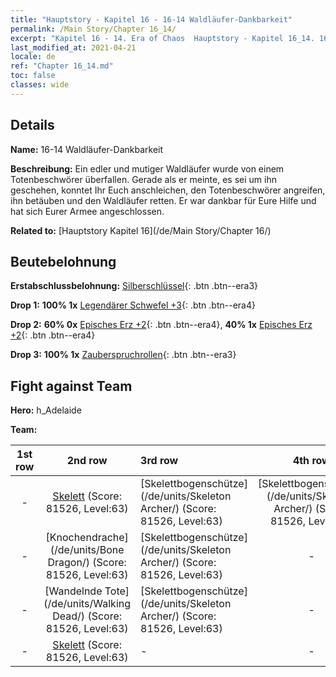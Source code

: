 ```yaml
---
title: "Hauptstory - Kapitel 16 - 16-14 Waldläufer-Dankbarkeit"
permalink: /Main Story/Chapter 16_14/
excerpt: "Kapitel 16 - 14. Era of Chaos  Hauptstory - Kapitel 16_14. 16-14 Waldläufer-Dankbarkeit"
last_modified_at: 2021-04-21
locale: de
ref: "Chapter 16_14.md"
toc: false
classes: wide
---
```


## Details

 **Name:** 16-14 Waldläufer-Dankbarkeit

 **Beschreibung:** Ein edler und mutiger Waldläufer wurde von einem Totenbeschwörer überfallen. Gerade als er meinte, es sei um ihn geschehen, konntet Ihr Euch anschleichen, den Totenbeschwörer angreifen, ihn betäuben und den Waldläufer retten. Er war dankbar für Eure Hilfe und hat sich Eurer Armee angeschlossen.

 **Related to:** [Hauptstory Kapitel 16](/de/Main Story/Chapter 16/)

## Beutebelohnung

 **Erstabschlussbelohnung:** [Silberschlüssel](/de/Items/con_693/){: .btn .btn--era3}

 **Drop 1:** **100% 1x** [Legendärer Schwefel +3](/de/Items/mat_57/){: .btn .btn--era4}

 **Drop 2:** **60% 0x** [Episches Erz +2](/de/Items/mat_47/){: .btn .btn--era4}, **40% 1x** [Episches Erz +2](/de/Items/mat_47/){: .btn .btn--era4}

 **Drop 3:** **100% 1x** [Zauberspruchrollen](/de/Items/con_694/){: .btn .btn--era3}


## Fight against Team
 **Hero:** h_Adelaide

 **Team:**


  | 1st row | 2nd row | 3rd row | 4th row |
  |:----:|:----:|:----|:----:|
  | - | [Skelett](/de/units/Skeleton/) (Score: 81526, Level:63)  | [Skelettbogenschütze](/de/units/Skeleton Archer/) (Score: 81526, Level:63)  | [Skelettbogenschütze](/de/units/Skeleton Archer/) (Score: 81526, Level:63)  |
  | - | [Knochendrache](/de/units/Bone Dragon/) (Score: 81526, Level:63)  | [Skelettbogenschütze](/de/units/Skeleton Archer/) (Score: 81526, Level:63)  | - |
  | - | [Wandelnde Tote](/de/units/Walking Dead/) (Score: 81526, Level:63)  | [Skelettbogenschütze](/de/units/Skeleton Archer/) (Score: 81526, Level:63)  | - |
  | - | [Skelett](/de/units/Skeleton/) (Score: 81526, Level:63)  | - | - |


